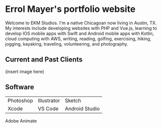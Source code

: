 # Errol Mayer's portfolio website


Welcome to EKM Studios. I'm a native Chicagoan now living in Austin, TX. My interests include developing websites with PHP and Vue.js, learning to develop IOS mobile apps with Swift and Android mobile apps with Kotlin, cloud computing with AWS, writing, reading, golfing, exercising, hiking, jogging, kayaking, traveling, volunteering, and photography.

## Current and Past Clients

(insert image here)

## Software

<table>
   <tr>
     <td>Photoshop</td>
     <td>Illustrator</td>
     <td>Sketch</td>
  </tr>
  <tr>
    <td>Xcode</td>
    <td>VS Code</td>
    <td>Android Studio</td>
  </td>
</table>
    <td>Adobe Animate</td>
    


